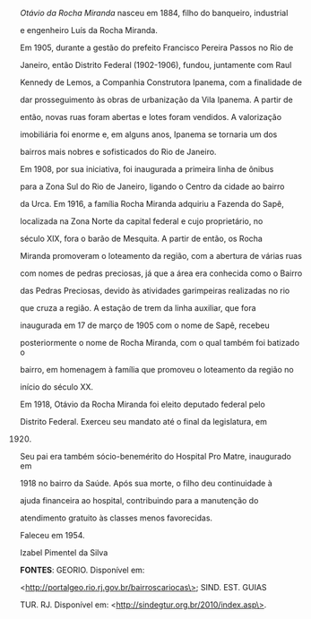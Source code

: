 

*Otávio da Rocha Miranda* nasceu em 1884, filho do banqueiro, industrial

e engenheiro Luís da Rocha Miranda.



Em 1905, durante a gestão do prefeito Francisco Pereira Passos no Rio de

Janeiro, então Distrito Federal (1902-1906), fundou, juntamente com Raul

Kennedy de Lemos, a Companhia Construtora Ipanema, com a finalidade de

dar prosseguimento às obras de urbanização da Vila Ipanema. A partir de

então, novas ruas foram abertas e lotes foram vendidos. A valorização

imobiliária foi enorme e, em alguns anos, Ipanema se tornaria um dos

bairros mais nobres e sofisticados do Rio de Janeiro.



Em 1908, por sua iniciativa, foi inaugurada a primeira linha de ônibus

para a Zona Sul do Rio de Janeiro, ligando o Centro da cidade ao bairro

da Urca. Em 1916, a família Rocha Miranda adquiriu a Fazenda do Sapê,

localizada na Zona Norte da capital federal e cujo proprietário, no

século XIX, fora o barão de Mesquita. A partir de então, os Rocha

Miranda promoveram o loteamento da região, com a abertura de várias ruas

com nomes de pedras preciosas, já que a área era conhecida como o Bairro

das Pedras Preciosas, devido às atividades garimpeiras realizadas no rio

que cruza a região. A estação de trem da linha auxiliar, que fora

inaugurada em 17 de março de 1905 com o nome de Sapê, recebeu

posteriormente o nome de Rocha Miranda, com o qual também foi batizado o

bairro, em homenagem à família que promoveu o loteamento da região no

início do século XX.



Em 1918, Otávio da Rocha Miranda foi eleito deputado federal pelo

Distrito Federal. Exerceu seu mandato até o final da legislatura, em

1920.



Seu pai era também sócio-benemérito do Hospital Pro Matre, inaugurado em

1918 no bairro da Saúde. Após sua morte, o filho deu continuidade à

ajuda financeira ao hospital, contribuindo para a manutenção do

atendimento gratuito às classes menos favorecidas.



Faleceu em 1954.



Izabel Pimentel da Silva



**FONTES**: GEORIO. Disponível em:

\<http://portalgeo.rio.rj.gov.br/bairroscariocas\>; SIND. EST. GUIAS

TUR. RJ. Disponível em: \<http://sindegtur.org.br/2010/index.asp\>.

